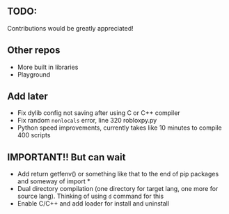 ## TODO:
Contributions would be greatly appreciated!

## Other repos
- More built in libraries
- Playground

## Add later
- Fix dylib config not saving after using C or C++ compiler 
- Fix random `nonlocals` error, line 320 robloxpy.py
- Python speed improvements, currently takes like 10 minutes to compile 400 scripts

## IMPORTANT!! But can wait
- Add return getfenv() or something like that to the end of pip packages and someway of import * 
- Dual directory compilation (one directory for target lang, one more for source lang). Thinking of using `d` command for this
- Enable C/C++ and add loader for install and uninstall
